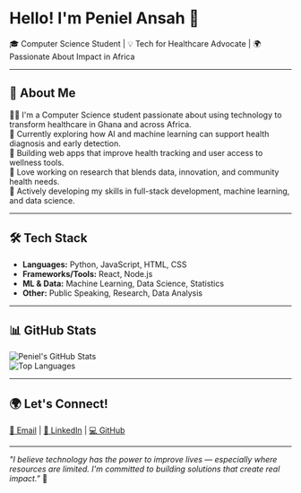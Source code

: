 # Hello! I'm Peniel Ansah 👋  
🎓 Computer Science Student | 💡 Tech for Healthcare Advocate | 🌍 Passionate About Impact in Africa

---

## 🚀 About Me  
👩‍💻 I'm a Computer Science student passionate about using technology to transform healthcare in Ghana and across Africa.  
🤖 Currently exploring how AI and machine learning can support health diagnosis and early detection.  
📱 Building web apps that improve health tracking and user access to wellness tools.  
🧠 Love working on research that blends data, innovation, and community health needs.  
🌱 Actively developing my skills in full-stack development, machine learning, and data science.

---

## 🛠️ Tech Stack  
- **Languages:** Python, JavaScript, HTML, CSS  
- **Frameworks/Tools:** React, Node.js  
- **ML & Data:** Machine Learning, Data Science, Statistics  
- **Other:** Public Speaking, Research, Data Analysis

---

## 📊 GitHub Stats  
![Peniel's GitHub Stats](https://github-readme-stats.vercel.app/api?username=iipenaky&show_icons=true&theme=default)  
![Top Languages](https://github-readme-stats.vercel.app/api/top-langs/?username=iipenaky&layout=compact)

---

## 🌍 Let's Connect!  
[📧 Email](mailto:Pennyansah@gmail.com) | [🔗 LinkedIn](https://www.linkedin.com/in/peniel-ansah-585662182/) | [💻 GitHub](https://github.com/iipenaky)

---

_"I believe technology has the power to improve lives — especially where resources are limited. I'm committed to building solutions that create real impact."_ 💙
